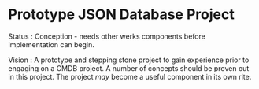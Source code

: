Prototype JSON Database Project
===============================

Status
: Conception - needs other werks components before implementation can
  begin.

Vision
: A prototype and stepping stone project to gain experience prior to
  engaging on a CMDB project.  A number of concepts should be proven
  out in this project.  The project _may_ become a useful component in
  its own rite.
